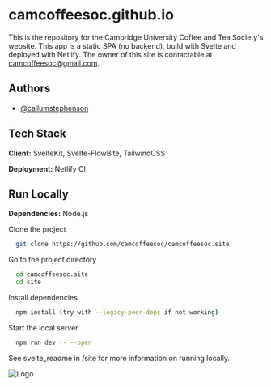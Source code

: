 # camcoffeesoc.github.io
This is the repository for the Cambridge University Coffee and Tea Society's website. This app is a static SPA (no backend), build with Svelte and deployed with Netlify. The owner of this site is contactable at [camcoffeesoc@gmail.com](mailto:camcoffeesoc@gmail.com).

## Authors

- [@callumstephenson](https://github.com/callumstephenson)

## Tech Stack

**Client:** SvelteKit, Svelte-FlowBite, TailwindCSS

**Deployment:** Netlify CI


## Run Locally

**Dependencies:** Node.js

Clone the project

```bash
  git clone https://github.com/camcoffeesoc/camcoffeesoc.site
```

Go to the project directory

```bash
  cd camcoffeesoc.site
  cd site
```

Install dependencies

```bash
  npm install (try with --legacy-peer-deps if not working)
```

Start the local server

```bash
  npm run dev -- --open
```

See svelte_readme in /site for more information on running locally.

![Logo](https://imgur.com/4jmJbgR)